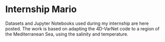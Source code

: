 # Internship Mario
Datasets and Jupyter Notebooks used during my internship are here posted. The work is based on adapting the 4D-VarNet code to a region of the Mediterranean Sea, using the salinity and temperature.
